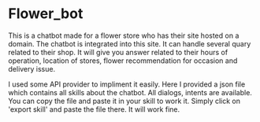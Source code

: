 # Flower_bot

This is a chatbot made for a flower store who has their site hosted on a domain. The chatbot is integrated into this site. It can handle several quary related to their shop. It will give you answer related to their hours of operation, location of stores, flower recommendation for occasion and delivery issue.    

I used some API provider to impliment it easily. Here I provided a json file which contains all skills about the chatbot. All dialogs, intents are available. You can copy the file and paste it in your skill to work it. Simply click on 'export skill' and paste the file there. It will work fine.
